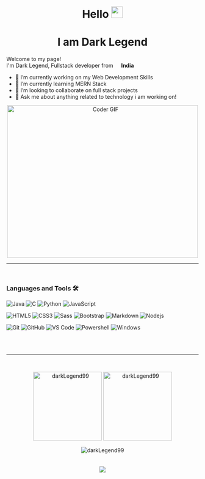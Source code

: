 
<h1 align="center" style="display:'inline';">Hello <img src="https://raw.githubusercontent.com/MartinHeinz/MartinHeinz/master/wave.gif" width="30px"></h1>

<h1 align="center">I am Dark Legend</h1>

<p>Welcome to my page! </br> I'm Dark Legend, Fullstack developer from <img src="https://image.flaticon.com/icons/png/512/555/555462.png" width="13"/> <b>India</b> </p>

<!-- **darkLegend99/darkLegend99** is a ✨ _special_ ✨ repository because its `README.md` (this file) appears on your GitHub profile.

Here are some ideas to get you started: -->

- 🔭 I’m currently working on my Web Development Skills
- 🌱 I’m currently learning MERN Stack
- 👯 I’m looking to collaborate on full stack projects
- 💬 Ask me about anything related to technology i am working on!

 <p align="center">

  <img src="https://media.giphy.com/media/SWoSkN6DxTszqIKEqv/giphy.gif" alt="Coder GIF" width="500" height="400">
  
</p>
<hr>
<Br>

### Languages and Tools 🛠 

![Java](http://img.shields.io/badge/-Java-5B4638?style=flat-square&logo=java&logoColor=ffffff)
![C](http://img.shields.io/badge/-C-A8B9CC?style=flat-square&logo=c&logoColor=ffffff)
![Python](http://img.shields.io/badge/-Python-3776AB?style=flat-square&logo=python&logoColor=ffffff)
![JavaScript](https://img.shields.io/badge/-JavaScript-%23F7DF1C?style=flat-square&logo=javascript&logoColor=000000&labelColor=%23F7DF1C&color=%23FFCE5A)
<!-- ![React](https://img.shields.io/badge/-React-61DAFB?style=flat-square&logo=react&logoColor=ffffff) -->
![HTML5](https://img.shields.io/badge/-HTML5-%23E44D27?style=flat-square&logo=html5&logoColor=ffffff)
![CSS3](https://img.shields.io/badge/-CSS3-%231572B6?style=flat-square&logo=css3)
![Sass](https://img.shields.io/badge/-Sass-%23CC6699?style=flat-square&logo=sass&logoColor=ffffff)
![Bootstrap](https://img.shields.io/badge/-Bootstrap-563D7C?style=flat-square&logo=Bootstrap)
![Markdown](https://img.shields.io/badge/-Markdown-000000?style=flat-square&logo=markdown)
![Nodejs](https://img.shields.io/badge/-Nodejs-339933?style=flat-square&logo=Node.js&logoColor=ffffff)
<!-- ![Npm](https://img.shields.io/badge/-npm-CB3837?style=flat-square&logo=npm) -->
<!-- ![Firebase](https://img.shields.io/badge/-Firebase-FFCA28?style=flat-square&logo=firebase&logoColor=ffffff)  -->
![Git](https://img.shields.io/badge/-Git-%23F05032?style=flat-square&logo=git&logoColor=%23ffffff)
![GitHub](https://img.shields.io/badge/-GitHub-181717?style=flat-square&logo=github)
![VS Code](http://img.shields.io/badge/-VS%20Code-007ACC?style=flat-square&logo=visual-studio-code&logoColor=ffffff)
![Powershell](http://img.shields.io/badge/-Powershell-5391FE?style=flat-square&logo=powershell&logoColor=ffffff)
![Windows](http://img.shields.io/badge/-Windows-0078D6?style=flat-square&logo=windows&logoColor=ffffff)
<!-- ![Mongodb](https://img.shields.io/badge/-Mongodb-61DAFB?style=flat-square&logo=mongodb&logoColor=ffffff) -->



<br/>

<Br>

<hr>
<Br>

  
<p align="center">
  <img height="180" src="https://github-readme-stats.vercel.app/api?username=darkLegend99&show_icons=true" alt="darkLegend99">
  <img height="180" src="https://github-readme-stats.vercel.app/api/top-langs/?username=darkLegend99&layout=compact&hide=html" alt="darkLegend99" />
 
<!--   <img src="https://github-readme-streak-stats.herokuapp.com/?user=darkLegend99&" alt="darkLegend99" /> -->
</p>
<p align="center"> 
  <img src="https://komarev.com/ghpvc/?username=darkLegend99" alt="darkLegend99" />
  <br/>
 <br />
 <br />
 <img src="https://github-profile-trophy.vercel.app/?username=darkLegend99&no-frame=true" />
 <br/>
 <br />
</p>
 


